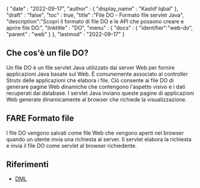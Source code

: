 {
  "date" : "2022-09-17",
  "author" : {
    "display_name" : "Kashif Iqbal"
},
  "draft" : "false",
  "toc" : true,
  "title" :"File DO - Formato file servlet Java",
  "description":"Scopri il formato di file DO e le API che possono creare e aprire file DO.",
  "linktitle" : "DO",
  "menu" : {
    "docs" : {
      "identifier":"web-do",
      "parent" : "web"
}
},
  "lastmod" : "2022-09-17"
}

## Che cos'è un file DO?

Un file DO è un file servlet Java utilizzato dai server Web per fornire applicazioni Java basate sul Web. È comunemente associato al controller Struts delle applicazioni che elabora i file. Ciò consente ai file DO di generare pagine Web dinamiche che contengono l'aspetto visivo e i dati recuperati dai database. I servlet Java inviano queste pagine di applicazioni Web generate dinamicamente al browser che richiede la visualizzazione.

## FARE Formato file

I file DO vengono salvati come file Web che vengono aperti nel browser quando un utente invia una richiesta al server. Il servlet elabora la richiesta e invia il file DO come servlet al browser richiedente.

## Riferimenti

* [DML](https://www.upi.pr.it/docs/dynref/pdreferencep8.htm)

